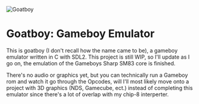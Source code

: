 ![Goatboy](https://github.com/MahdiHassen/Goatboy/assets/110603934/d31502c8-aab9-42a5-a36a-5a74e4d04b76)
# Goatboy: Gameboy Emulator
This is goatboy (I don't recall how the name came to be), a gameboy emulator written in C with SDL2. This project is still WIP, so I'll update as I go on, the emulation of the Gameboys Sharp SM83 core is finished. 

There's no audio or graphics yet, but you can technically run a Gameboy rom and watch it go through the Opcodes, will I'll most likely move onto a project with 3D graphics (NDS, Gamecube, ect.) instead of completing this emulator since there's a lot of overlap with my chip-8 interperter.
